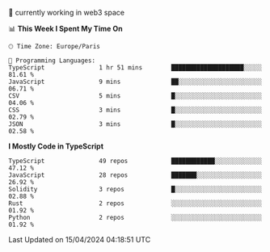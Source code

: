 🔭 currently working in web3 space

<!--START_SECTION:waka-->
📊 **This Week I Spent My Time On** 

```text
🕑︎ Time Zone: Europe/Paris

💬 Programming Languages: 
TypeScript               1 hr 51 mins        ████████████████████░░░░░   81.61 % 
JavaScript               9 mins              ██░░░░░░░░░░░░░░░░░░░░░░░   06.71 % 
CSV                      5 mins              █░░░░░░░░░░░░░░░░░░░░░░░░   04.06 % 
CSS                      3 mins              █░░░░░░░░░░░░░░░░░░░░░░░░   02.79 % 
JSON                     3 mins              █░░░░░░░░░░░░░░░░░░░░░░░░   02.58 % 
```

**I Mostly Code in TypeScript** 

```text
TypeScript               49 repos            ████████████░░░░░░░░░░░░░   47.12 % 
JavaScript               28 repos            ███████░░░░░░░░░░░░░░░░░░   26.92 % 
Solidity                 3 repos             █░░░░░░░░░░░░░░░░░░░░░░░░   02.88 % 
Rust                     2 repos             ░░░░░░░░░░░░░░░░░░░░░░░░░   01.92 % 
Python                   2 repos             ░░░░░░░░░░░░░░░░░░░░░░░░░   01.92 % 
```




 Last Updated on 15/04/2024 04:18:51 UTC
<!--END_SECTION:waka-->
